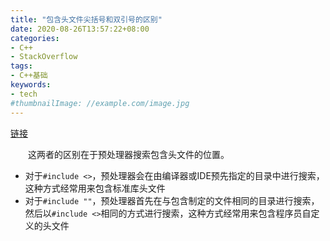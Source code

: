 ```yaml
---
title: "包含头文件尖括号和双引号的区别"
date: 2020-08-26T13:57:22+08:00
categories:
- C++
- StackOverflow
tags:
- C++基础
keywords:
- tech
#thumbnailImage: //example.com/image.jpg
---
```

[链接](https://stackoverflow.com/questions/21593/what-is-the-difference-between-include-filename-and-include-filename)
<!--more-->
　　这两者的区别在于预处理器搜索包含头文件的位置。
- 对于`#include <>`，预处理器会在由编译器或IDE预先指定的目录中进行搜索，这种方式经常用来包含标准库头文件
- 对于`#include ""`，预处理器首先在与包含制定的文件相同的目录进行搜索，然后以`#include <>`相同的方式进行搜索，这种方式经常用来包含程序员自定义的头文件